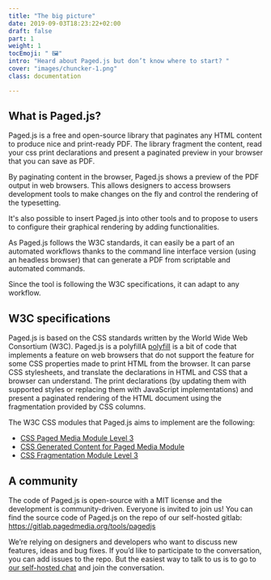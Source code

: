 ```yaml
---
title: "The big picture"
date: 2019-09-03T18:23:22+02:00
draft: false
part: 1 
weight: 1
tocEmoji: " 🖼"
intro: "Heard about Paged.js but don’t know where to start? " 
cover: "images/chuncker-1.png"
class: documentation

---
```


## What is Paged.js?

Paged.js is a free and open-source library that paginates any HTML content to produce nice and print-ready PDF.
The library fragment the content, read your css print declarations and present a paginated preview in your browser that you can save as PDF.

By paginating content in the browser, Paged.js shows a preview of the PDF output in web browsers. This allows designers to access browsers development tools to make changes on the fly and control the rendering of the typesetting. 



It's also possible to insert Paged.js into other tools and to propose to users to configure their graphical rendering by adding functionalities.

As Paged.js follows the W3C standards, it can easily be a part of an automated workflows thanks to the command line interface version (using an headless browser) that can generate a PDF from scriptable and automated commands.

Since the tool is following the W3C specifications, it can adapt to any workflow.


## W3C specifications

<p>Paged.js is based on the CSS standards written by the World Wide Web Consortium (W3C). Paged.js is a <span class="dt">polyfill<span class="dd">A <a href="https://en.wikipedia.org/wiki/Polyfill_(programming))">polyfill</a> is a bit of code that implements a feature on web browsers that do not support the feature</span></span> for some CSS properties made to print HTML from the browser. It can parse CSS stylesheets, and translate the declarations in HTML and CSS that a browser can understand. The print declarations (by updating them with supported styles or replacing them with JavaScript implementations) and present a paginated rendering of the HTML document using the fragmentation provided by CSS columns.</p>

The W3C CSS modules that Paged.js aims to implement are the following:

- [CSS Paged Media Module Level 3](https://www.w3.org/TR/css3-page/)
- [CSS Generated Content for Paged Media Module](https://www.w3.org/TR/css-gcpm-3/)
- [CSS Fragmentation Module Level 3](https://www.w3.org/TR/css-break-3/)



## A community  

The code of Paged.js is open-source with a MIT license and the development is community-driven. Everyone is invited to join us! You can find the source code of Paged.js on the repo of our self-hosted gitlab: https://gitlab.pagedmedia.org/tools/pagedjs

We’re relying on designers and developers who want to discuss new features, ideas and bug fixes. If you’d like to participate to the conversation, you can add issues to the repo. But the easiest way to talk to us is to go to [our self-hosted chat](https://mattermost.pagedmedia.org/) and join the conversation.

